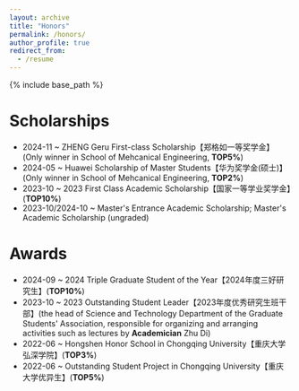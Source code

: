 ```yaml
---
layout: archive
title: "Honors"
permalink: /honors/
author_profile: true
redirect_from:
  - /resume
---
```


{% include base_path %}

Scholarships
======
* 2024-11 ~ ZHENG Geru First-class Scholarship【郑格如一等奖学金】(Only winner in School of Mehcanical Engineering, **TOP5%**)
* 2024-05 ~ Huawei Scholarship of Master Students【华为奖学金(硕士)】(Only winner in School of Mehcanical Engineering, **TOP2%**)
* 2023-10 ~ 2023 First Class Academic Scholarship【国家一等学业奖学金】(**TOP10%**)
* 2023-10/2024-10 ~ Master's Entrance Academic Scholarship; Master's Academic Scholarship (ungraded) 

Awards
======
* 2024-09 ~ 2024 Triple Graduate Student of the Year【2024年度三好研究生】(**TOP10%**)
* 2023-10 ~ 2023 Outstanding Student Leader【2023年度优秀研究生班干部】(the head of Science and Technology Department of the Graduate Students' Association, responsible for organizing and arranging activities such as lectures by **Academician** Zhu Di)
* 2022-06 ~ Hongshen Honor School in Chongqing University【重庆大学弘深学院】(**TOP3%**)
* 2022-06 ~ Outstanding Student Project in Chongqing University【重庆大学优异生】(**TOP5%**)
